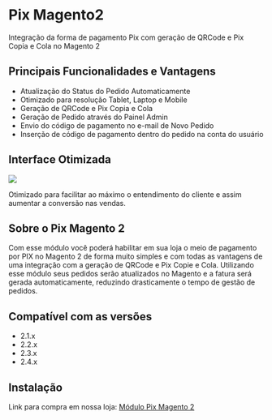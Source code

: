 # Pix Magento2

Integração da forma de pagamento Pix com geração de QRCode e Pix Copia e Cola no Magento 2

## Principais Funcionalidades e Vantagens


* Atualização do Status do Pedido Automaticamente
* Otimizado para resolução Tablet, Laptop e Mobile
* Geração de QRCode e Pix Copia e Cola
* Geração de Pedido através do Painel Admin
* Envio do código de pagamento no e-mail de Novo Pedido
* Inserção de código de pagamento dentro do pedido na conta do usuário

## Interface Otimizada

<img src="https://www.modulomagento.com.br/media/wysiwyg/pix-magento2.jpg" />

Otimizado para facilitar ao máximo o entendimento do cliente e assim aumentar a conversão nas vendas.

## Sobre o Pix Magento 2

Com esse módulo você poderá habilitar em sua loja o meio de pagamento por PIX no Magento 2 de forma muito simples e com todas as vantagens de uma integração com a geração de QRCode e Pix Copie e Cola. Utilizando esse módulo seus pedidos serão atualizados no Magento e a fatura será gerada automaticamente, reduzindo drasticamente o tempo de gestão de pedidos.

## Compatível com as versões

* 2.1.x
* 2.2.x
* 2.3.x
* 2.4.x

## Instalação

Link para compra em nossa loja: <a href="https://www.modulomagento.com.br/pix-magento-2" title="Pix Magento 2">Módulo Pix Magento 2</a>
